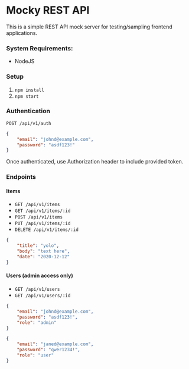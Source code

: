 # Mocky REST API

This is a simple REST API mock server for testing/sampling frontend applications.

### System Requirements:
- NodeJS

### Setup

1. `npm install`
1. `npm start`

### Authentication

`POST /api/v1/auth`
```json
{
    "email": "johnd@example.com",
    "password": "asdf123!"
}
```

Once authenticated, use Authorization header to include provided token.

### Endpoints

#### Items
- `GET /api/v1/items`
- `GET /api/v1/items/:id`
- `POST /api/v1/items`
- `PUT /api/v1/items/:id`
- `DELETE /api/v1/items/:id`

```json
{
    "title": "yolo",
    "body": "text here",
    "date": "2020-12-12"
}
```

#### Users (admin access only)
- `GET /api/v1/users`
- `GET /api/v1/users/:id`

```json
{
    "email": "johnd@example.com",
    "password": "asdf123!",
    "role": "admin"
}
```
```json
{
    "email": "janed@example.com",
    "password": "qwer1234!",
    "role": "user"
}
```
